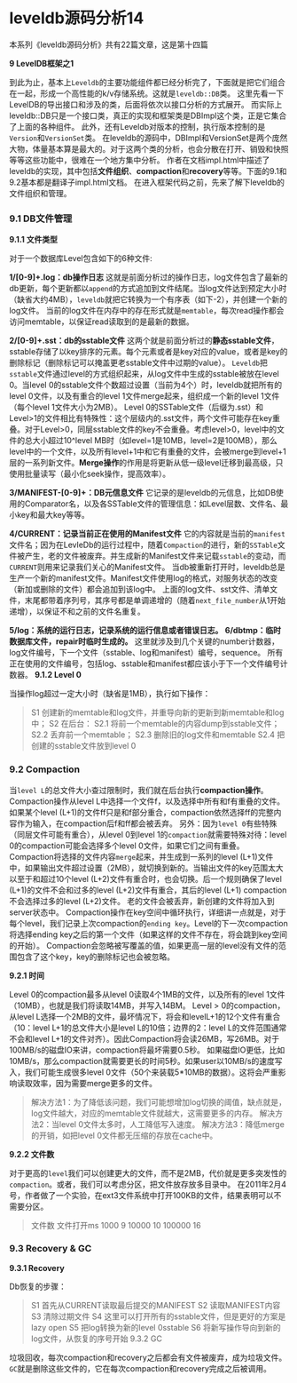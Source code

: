# leveldb源码分析14

本系列《leveldb源码分析》共有22篇文章，这是第十四篇

**9 LevelDB框架之1**

到此为止，基本上`Leveldb`的主要功能组件都已经分析完了，下面就是把它们组合在一起，形成一个高性能的k/v存储系统。这就是`leveldb::DB`类。
这里先看一下LevelDB的导出接口和涉及的类，后面将依次以接口分析的方式展开。
而实际上leveldb::DB只是一个接口类，真正的实现和框架类是DBImpl这个类，正是它集合了上面的各种组件。
此外，还有Leveldb对版本的控制，执行版本控制的是`Version`和`VersionSet`类。
在leveldb的源码中，DBImpl和VersionSet是两个庞然大物，体量基本算是最大的。对于这两个类的分析，也会分散在打开、销毁和快照等等这些功能中，很难在一个地方集中分析。
作者在文档impl.html中描述了leveldb的实现，其中包括**文件组织**、**compaction**和**recovery**等等。下面的9.1和9.2基本都是翻译子impl.html文档。
在进入框架代码之前，先来了解下leveldb的文件组织和管理。

### 9.1 DB文件管理

**9.1.1 文件类型**

对于一个数据库Level包含如下的6种文件:

**1/[0-9]+.log：db操作日志**
这就是前面分析过的操作日志，log文件包含了最新的db更新，每个更新都以`append`的方式追加到文件结尾。当log文件达到预定大小时（缺省大约4MB），`leveldb`就把它转换为一个有序表（如下-2），并创建一个新的log文件。
当前的log文件在内存中的存在形式就是`memtable`，每次read操作都会访问memtable，以保证read读取到的是最新的数据。

**2/[0-9]+.sst：db的sstable文件**
这两个就是前面分析过的**静态sstable文件**，sstable存储了以key排序的元素。每个元素或者是key对应的value，或者是key的删除标记（删除标记可以掩盖更老sstable文件中过期的value）。
`Leveldb`把`sstable`文件通过level的方式组织起来，从log文件中生成的sstable被放在level 0。当level 0的sstable文件个数超过设置（当前为4个）时，leveldb就把所有的level 0文件，以及有重合的level 1文件merge起来，组织成一个新的level 1文件（每个level 1文件大小为2MB）。
Level 0的SSTable文件（后缀为.sst）和Level>1的文件相比有特殊性：这个层级内的.sst文件，两个文件可能存在key重叠。对于Level>0，同层sstable文件的key不会重叠。考虑level>0，level中的文件的总大小超过10^level MB时（如level=1是10MB，level=2是100MB），那么level中的一个文件，以及所有level+1中和它有重叠的文件，会被merge到level+1层的一系列新文件。**Merge操作**的作用是将更新从低一级level迁移到最高级，只使用批量读写（最小化seek操作，提高效率）。

**3/MANIFEST-[0-9]+：DB元信息文件**
它记录的是leveldb的元信息，比如DB使用的Comparator名，以及各SSTable文件的管理信息：如Level层数、文件名、最小key和最大key等等。

**4/CURRENT：记录当前正在使用的Manifest文件**
它的内容就是当前的`manifest`文件名；因为在LevleDb的运行过程中，随着`Compaction`的进行，新的`SSTable`文件被产生，老的文件被废弃。并生成新的Manifest文件来记载`sstable`的变动，而`CURRENT`则用来记录我们关心的Manifest文件。
当db被重新打开时，leveldb总是生产一个新的manifest文件。Manifest文件使用log的格式，对服务状态的改变（新加或删除的文件）都会追加到该log中。
上面的log文件、sst文件、清单文件，末尾都带着序列号，其序号都是单调递增的（随着`next_file_number`从1开始递增），以保证不和之前的文件名重复。

**5/log：系统的运行日志，记录系统的运行信息或者错误日志。**
**6/dbtmp：临时数据库文件，repair时临时生成的。**
这里就涉及到几个关键的number计数器，log文件编号，下一个文件（sstable、log和manifest）编号，sequence。
所有正在使用的文件编号，包括log、sstable和manifest都应该小于下一个文件编号计数器。
**9.1.2 Level 0**

当操作log超过一定大小时（缺省是1MB），执行如下操作：

> S1 创建新的memtable和log文件，并重导向新的更新到新memtable和log中；
> S2 在后台：
> S2.1 将前一个memtable的内容dump到sstable文件；
> S2.2 丢弃前一个memtable；
> S2.3 删除旧的log文件和memtable
> S2.4 把创建的sstable文件放到level 0

### 9.2 Compaction

当`level L`的总文件大小查过限制时，我们就在后台执行**compaction操作**。Compaction操作从level L中选择一个文件f，以及选择中所有和f有重叠的文件。如果某个level (L+1)的文件ff只是和f部分重合，compaction依然选择ff的完整内容作为输入，在compaction后f和ff都会被丢弃。
另外：因为`level 0`有些特殊（同层文件可能有重合），从level 0到level 1的`compaction`就需要特殊对待：level 0的compaction可能会选择多个level 0文件，如果它们之间有重叠。
Compaction将选择的文件内容`merge`起来，并生成到一系列的level (L+1)文件中，如果输出文件超过设置（2MB），就切换到新的。当输出文件的key范围太大以至于和超过10个level (L+2)文件有重合时，也会切换。后一个规则确保了level (L+1)的文件不会和过多的level (L+2)文件有重合，其后的level (L+1) compaction不会选择过多的level (L+2)文件。
老的文件会被丢弃，新创建的文件将加入到server状态中。
Compaction操作在key空间中循环执行，详细讲一点就是，对于每个level，我们记录上次compaction的`ending key`。Level的下一次compaction将选择ending key之后的第一个文件（如果这样的文件不存在，将会跳到key空间的开始）。
Compaction会忽略被写覆盖的值，如果更高一层的level没有文件的范围包含了这个key，key的删除标记也会被忽略。

**9.2.1 时间**

Level 0的compaction最多从level 0读取4个1MB的文件，以及所有的level 1文件（10MB），也就是我们将读取14MB，并写入14BM。
Level > 0的compaction，从level L选择一个2MB的文件，最坏情况下，将会和levelL+1的12个文件有重合（10：level L+1的总文件大小是level L的10倍；边界的2：level L的文件范围通常不会和level L+1的文件对齐）。因此Compaction将会读26MB，写26MB。对于100MB/s的磁盘IO来讲，compaction将最坏需要0.5秒。
如果磁盘IO更低，比如10MB/s，那么compaction就需要更长的时间5秒。如果user以10MB/s的速度写入，我们可能生成很多level 0文件（50个来装载5*10MB的数据）。这将会严重影响读取效率，因为需要merge更多的文件。

> 解决方法1：为了降低该问题，我们可能想增加log切换的阈值，缺点就是，log文件越大，对应的memtable文件就越大，这需要更多的内存。
> 解决方法2：当level 0文件太多时，人工降低写入速度。
> 解决方法3：降低merge的开销，如把level 0文件都无压缩的存放在cache中。

**9.2.2 文件数**

对于更高的`level`我们可以创建更大的文件，而不是2MB，代价就是更多突发性的`compaction`。或者，我们可以考虑分区，把文件放存放多目录中。
在2011年2月4号，作者做了一个实验，在ext3文件系统中打开100KB的文件，结果表明可以不需要分区。

> 文件数    文件打开ms
> 1000      9
> 10000    10
> 100000   16

### 9.3 Recovery & GC

**9.3.1 Recovery**

Db恢复的步骤：

> S1 首先从CURRENT读取最后提交的MANIFEST
> S2 读取MANIFEST内容
> S3 清除过期文件
> S4 这里可以打开所有的sstable文件，但是更好的方案是lazy open
> S5 把log转换为新的level 0sstable
> S6 将新写操作导向到新的log文件，从恢复的序号开始
> 9.3.2 GC

垃圾回收，每次compaction和recovery之后都会有文件被废弃，成为垃圾文件。`GC`就是删除这些文件的，它在每次compaction和recovery完成之后被调用。
